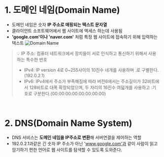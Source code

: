# 1. 도메인 네임(Domain Name)
- 도메인 네임은 숫자 **IP 주소로 매핑되는 텍스트 문자열**
- 클라이언트 소프트웨어에서 웹 사이트에 액세스 하는데 사용됨
- **'google.com'이나 'naver.com'** 처럼 특정 웹 사이트에 접속하기 위해 입력하는 텍스트
![Domain Name](https://geekcrunchhosting.com/wp-content/uploads/2019/12/domain-name-structure-diagram.png)<br />
> 💡 IP 주소: 컴퓨터 네트워크에서 장치들이 서로 인식하고 통신하기 위해서 사용하는 특수한 번호<br />
> - IPv4: IP version 4로 0~255사이의 10진수 네개를 사용하며 .로 구별한다.(192.0.2.1)
> - IPv6: IPv4에서 주소가 부족해짐에 따라 버전6에서는 주소길이가 32비트에서 128비트로 대폭 확장되었으며, 두 자리의 16진수 여덟개를 사용하고 :기호로 구분한다.(00:00:00:00:00:00:00:00)

<br />

# 2. DNS(Domain Name System)
- DNS 서비스는 **도메인 네임을 IP주소로 변환**해 서버연결을 제어하는 역할
- 192.0.2.1과같은 긴 숫자 IP 주소가 아닌 'www.google.com'과 같이 사람이 읽고 암기하기 편한 언어로 웹 사이트를 탐색할 수 있도록 도와준다.